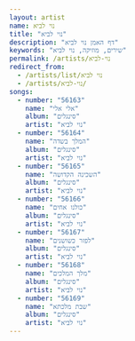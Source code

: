 ```yaml
---
layout: artist
name: נוי לביא
title: "נוי לביא"
description: "דף האמן נוי לביא"
keywords: "שירים, מוזיקה, נוי לביא"
permalink: /artists/נוי-לביא
redirect_from:
  - /artists/list/נוי לביא
  - /artists/נוי-לביא/
songs:
  - number: "56163"
    name: "אלי אלי"
    album: "סינגלים"
    artist: "נוי לביא"
  - number: "56164"
    name: "המלך בשדה"
    album: "סינגלים"
    artist: "נוי לביא"
  - number: "56165"
    name: "השכינה הקדושה"
    album: "סינגלים"
    artist: "נוי לביא"
  - number: "56166"
    name: "כולנו אחים"
    album: "סינגלים"
    artist: "נוי לביא"
  - number: "56167"
    name: "לפזר כשושנים"
    album: "סינגלים"
    artist: "נוי לביא"
  - number: "56168"
    name: "מלך המלכים"
    album: "סינגלים"
    artist: "נוי לביא"
  - number: "56169"
    name: "שבת מלכתא"
    album: "סינגלים"
    artist: "נוי לביא"
---
```

